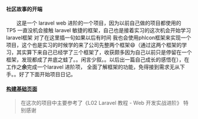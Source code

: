 #### 社区故事的开端

&emsp;&emsp;这是一个 laravel web 进阶的一个项目，因为以前自己做的项目都使用的 TP5 一直没机会接触 laravel 敏捷的框架，自己也是接着实习的这次机会开始学习 laravel框架 对了在这里插一句如果以后有时间 我也会使用phlcon框架来实现一个项目，这个也是实习的时候学的来了公司先整两个框架😄（通过这两个框架的学习，其实算下来自己已经学了三个框架了，收获颇多因为自己以前只是停留在一个框架，发现都成了井底之蛙了。。闲言少叙。。以后出一篇自己成长的感悟在），在工作之**余**完成一个laravel 进阶项， 全面了解框架的功能，免得接到需求无从下手。。好了下面开始项目日记。

#### [构建基础页面](ProjectDiary/2.md)



> 在这次的项目中主要参考了《L02 Laravel 教程 - Web 开发实战进阶》 特别感谢 

